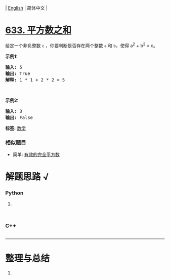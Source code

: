 | [English](README_EN.md) | 简体中文 |

# [633. 平方数之和](https://leetcode-cn.com/problems/sum-of-square-numbers)
<p>给定一个非负整数&nbsp;<code>c</code>&nbsp;，你要判断是否存在两个整数 <code>a</code> 和 <code>b</code>，使得&nbsp;a<sup>2</sup> + b<sup>2</sup> = c。</p>

<p><strong>示例1:</strong></p>

<pre>
<strong>输入:</strong> 5
<strong>输出:</strong> True
<strong>解释:</strong> 1 * 1 + 2 * 2 = 5
</pre>

<p>&nbsp;</p>

<p><strong>示例2:</strong></p>

<pre>
<strong>输入:</strong> 3
<strong>输出:</strong> False
</pre>

**标签:**  [数学](https://leetcode-cn.com/tag/math) 
 ### 相似题目
- 简单:	[有效的完全平方数](https://leetcode-cn.com/problems/valid-perfect-square) 

# 解题思路 √

### Python

1. 

```python

```


```python

```

### C++

```cpp

```

---



# 整理与总结

1. 